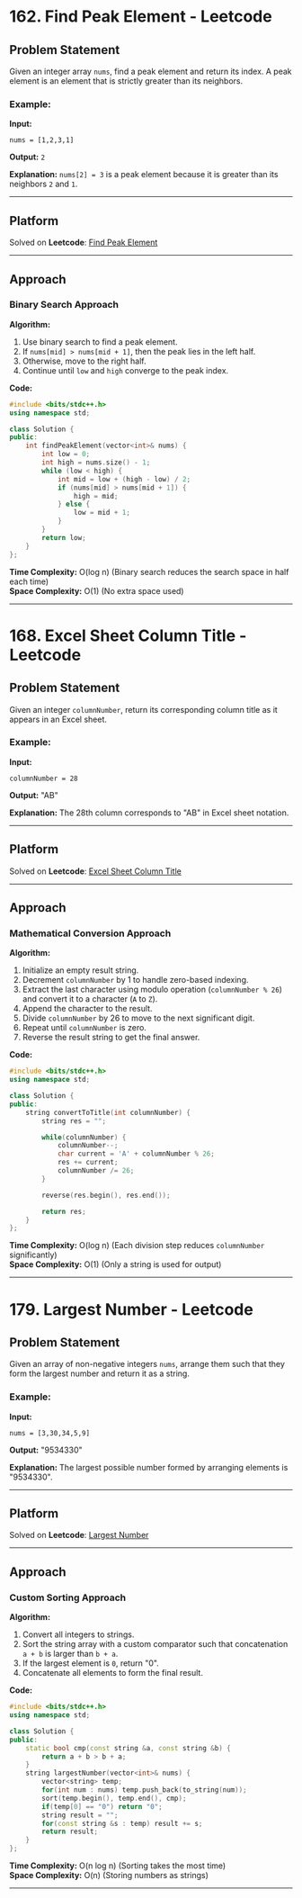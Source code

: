 # 162. Find Peak Element - Leetcode

## Problem Statement
Given an integer array `nums`, find a peak element and return its index. A peak element is an element that is strictly greater than its neighbors.

### Example:
**Input:**
```
nums = [1,2,3,1]
```
**Output:** `2`

**Explanation:** `nums[2] = 3` is a peak element because it is greater than its neighbors `2` and `1`.

---

## Platform
Solved on **Leetcode**: [Find Peak Element](https://leetcode.com/problems/find-peak-element/)

---

## Approach

### Binary Search Approach
**Algorithm:**
1. Use binary search to find a peak element.
2. If `nums[mid] > nums[mid + 1]`, then the peak lies in the left half.
3. Otherwise, move to the right half.
4. Continue until `low` and `high` converge to the peak index.

**Code:**
```cpp
#include <bits/stdc++.h>
using namespace std;

class Solution {
public:
    int findPeakElement(vector<int>& nums) {
        int low = 0;
        int high = nums.size() - 1;
        while (low < high) {
            int mid = low + (high - low) / 2;
            if (nums[mid] > nums[mid + 1]) {
                high = mid;
            } else {
                low = mid + 1;
            }
        }
        return low;
    }
};
```

**Time Complexity:** O(log n) (Binary search reduces the search space in half each time)  
**Space Complexity:** O(1) (No extra space used)

---
###
# 168. Excel Sheet Column Title - Leetcode

## Problem Statement
Given an integer `columnNumber`, return its corresponding column title as it appears in an Excel sheet.

### Example:
**Input:**
```
columnNumber = 28
```
**Output:** "AB"

**Explanation:** The 28th column corresponds to "AB" in Excel sheet notation.

---

## Platform
Solved on **Leetcode**: [Excel Sheet Column Title](https://leetcode.com/problems/excel-sheet-column-title/)

---

## Approach

### Mathematical Conversion Approach
**Algorithm:**
1. Initialize an empty result string.
2. Decrement `columnNumber` by 1 to handle zero-based indexing.
3. Extract the last character using modulo operation (`columnNumber % 26`) and convert it to a character (`A` to `Z`).
4. Append the character to the result.
5. Divide `columnNumber` by 26 to move to the next significant digit.
6. Repeat until `columnNumber` is zero.
7. Reverse the result string to get the final answer.

**Code:**
```cpp
#include <bits/stdc++.h>
using namespace std;

class Solution {
public:
    string convertToTitle(int columnNumber) {   
        string res = "";

        while(columnNumber) {
            columnNumber--;
            char current = 'A' + columnNumber % 26;
            res += current;
            columnNumber /= 26;
        }

        reverse(res.begin(), res.end());

        return res;
    }
};
```

**Time Complexity:** O(log n) (Each division step reduces `columnNumber` significantly)  
**Space Complexity:** O(1) (Only a string is used for output)

---
###
# 179. Largest Number - Leetcode

## Problem Statement
Given an array of non-negative integers `nums`, arrange them such that they form the largest number and return it as a string.

### Example:
**Input:**
```
nums = [3,30,34,5,9]
```
**Output:** "9534330"

**Explanation:** The largest possible number formed by arranging elements is "9534330".

---

## Platform
Solved on **Leetcode**: [Largest Number](https://leetcode.com/problems/largest-number/)

---

## Approach

### Custom Sorting Approach
**Algorithm:**
1. Convert all integers to strings.
2. Sort the string array with a custom comparator such that concatenation `a + b` is larger than `b + a`.
3. If the largest element is `0`, return "0".
4. Concatenate all elements to form the final result.

**Code:**
```cpp
#include <bits/stdc++.h>
using namespace std;

class Solution {
public:
    static bool cmp(const string &a, const string &b) {
        return a + b > b + a;
    }
    string largestNumber(vector<int>& nums) {
        vector<string> temp;
        for(int num : nums) temp.push_back(to_string(num));
        sort(temp.begin(), temp.end(), cmp);
        if(temp[0] == "0") return "0";
        string result = "";
        for(const string &s : temp) result += s;
        return result;
    }
};
```

**Time Complexity:** O(n log n) (Sorting takes the most time)  
**Space Complexity:** O(n) (Storing numbers as strings)

---

